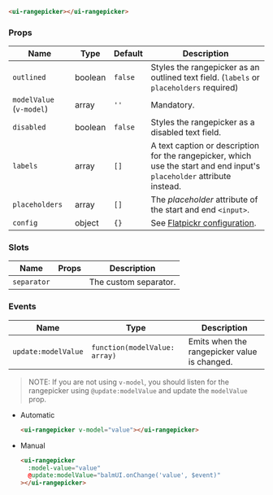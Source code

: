 ```html
<ui-rangepicker></ui-rangepicker>
```

### Props

| Name                     | Type    | Default | Description                                                                                                             |
| ------------------------ | ------- | ------- | ----------------------------------------------------------------------------------------------------------------------- |
| `outlined`               | boolean | `false` | Styles the rangepicker as an outlined text field. (`labels` or `placeholders` required)                                 |
| `modelValue` (`v-model`) | array   | `''`    | Mandatory.                                                                                                              |
| `disabled`               | boolean | `false` | Styles the rangepicker as a disabled text field.                                                                        |
| `labels`                 | array   | `[]`    | A text caption or description for the rangepicker, which use the start and end input's `placeholder` attribute instead. |
| `placeholders`           | array   | `[]`    | The _placeholder_ attribute of the start and end `<input>`.                                                             |
| `config`                 | object  | `{}`    | See [Flatpickr configuration](https://flatpickr.js.org/options/).                                                       |

### Slots

| Name        | Props | Description           |
| ----------- | ----- | --------------------- |
| `separator` |       | The custom separator. |

### Events

| Name                | Type                          | Description                                  |
| ------------------- | ----------------------------- | -------------------------------------------- |
| `update:modelValue` | `function(modelValue: array)` | Emits when the rangepicker value is changed. |

> NOTE: If you are not using `v-model`, you should listen for the rangepicker using `@update:modelValue` and update the `modelValue` prop.

- Automatic

  ```html
  <ui-rangepicker v-model="value"></ui-rangepicker>
  ```

- Manual

  ```html
  <ui-rangepicker
    :model-value="value"
    @update:modelValue="balmUI.onChange('value', $event)"
  ></ui-rangepicker>
  ```

